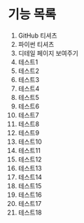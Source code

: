 # 기능 목록 
1. GitHub 티셔츠
2. 파이썬 티셔츠 
3. 디테일 페이지 보여주기 
4. 테스트1
5. 테스트2
6. 테스트3
7. 테스트4
8. 테스트5
9. 테스트6
10. 테스트7
11. 테스트8
12. 테스트9 
13. 테스트10
14. 테스트11
15. 테스트12
16. 테스트13
17. 테스트14
18. 테스트15
19. 테스트16
20. 테스트17
21. 테스트18